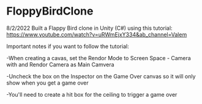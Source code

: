 # FloppyBirdClone
8/2/2022
Built a Flappy Bird clone in Unity (C#) using this tutorial: 
https://www.youtube.com/watch?v=uRWmEjxY334&ab_channel=Valem

Important notes if you want to follow the tutorial:

-When creating a cavas, set the Rendor Mode to Screen Space - Camera with and Rendor Camera as Main Camvera

-Uncheck the box on the Inspector on the Game Over canvas so it will only show when you get a game over

-You'll need to create a hit box for the ceiling to trigger a game over

